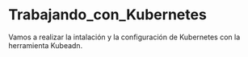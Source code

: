 # Trabajando_con_Kubernetes
Vamos a realizar la intalación y la configuración de Kubernetes con la herramienta Kubeadn.
